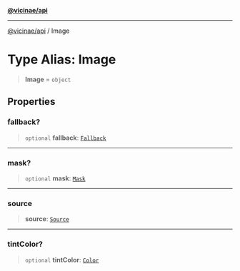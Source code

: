 [**@vicinae/api**](../README.md)

***

[@vicinae/api](../README.md) / Image

# Type Alias: Image

> **Image** = `object`

## Properties

### fallback?

> `optional` **fallback**: [`Fallback`](../@vicinae/namespaces/Image/type-aliases/Fallback.md)

***

### mask?

> `optional` **mask**: [`Mask`](../@vicinae/namespaces/Image/enumerations/Mask.md)

***

### source

> **source**: [`Source`](../@vicinae/namespaces/Image/type-aliases/Source.md)

***

### tintColor?

> `optional` **tintColor**: [`Color`](../enumerations/Color.md)
